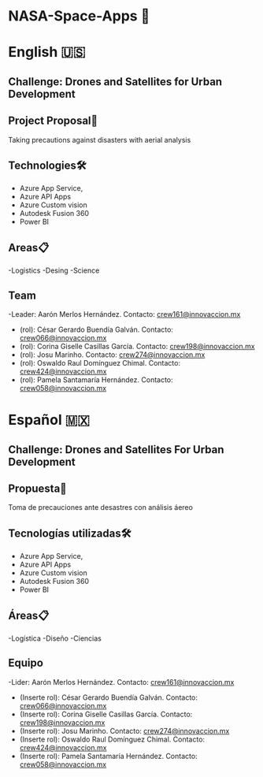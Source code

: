 # NASA-Space-Apps 🚀

# English 🇺🇸
## Challenge: Drones and Satellites for Urban Development

## Project Proposal📄
Taking precautions against disasters with aerial analysis

## Technologies🛠️
- Azure App Service, 
- Azure API Apps
- Azure Custom vision
- Autodesk Fusion 360
- Power BI

## Areas📋
-Logistics
-Desing
-Science

## Team
-Leader: Aarón Merlos Hernández. Contacto: crew161@innovaccion.mx
- (rol): César Gerardo Buendía Galván. Contacto: crew066@innovaccion.mx
- (rol): Corina Giselle Casillas García. Contacto: crew198@innovaccion.mx
- (rol): Josu Marinho. Contacto: crew274@innovaccion.mx
- (rol): Oswaldo Raul Domínguez Chimal. Contacto: crew424@innovaccion.mx
- (rol): Pamela Santamaría Hernández. Contacto: crew058@innovaccion.mx



# Español 🇲🇽
## Challenge: Drones and Satellites For Urban Development

## Propuesta📄
Toma de precauciones ante desastres con análisis áereo

## Tecnologías utilizadas🛠️ 
- Azure App Service, 
- Azure API Apps
- Azure Custom vision
- Autodesk Fusion 360
- Power BI

## Áreas📋
-Logística
-Diseño
-Ciencias


## Equipo
-Lider: Aarón Merlos Hernández. Contacto: crew161@innovaccion.mx
- (Inserte rol): César Gerardo Buendía Galván. Contacto: crew066@innovaccion.mx
- (Inserte rol): Corina Giselle Casillas García. Contacto: crew198@innovaccion.mx
- (Inserte rol): Josu Marinho. Contacto: crew274@innovaccion.mx
- (Inserte rol): Oswaldo Raul Domínguez Chimal. Contacto: crew424@innovaccion.mx
- (Inserte rol): Pamela Santamaría Hernández. Contacto: crew058@innovaccion.mx
